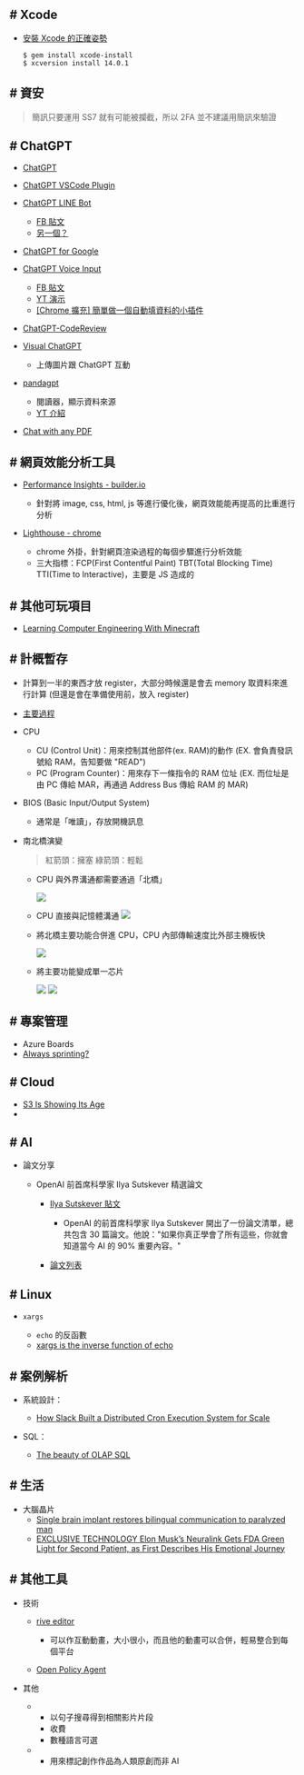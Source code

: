 ## # Xcode

- [安裝 Xcode 的正確姿勢](https://www.notion.so/Xcode-dfbe2d934ff84b2d84e34ffceef56fe0)

  ```shell
  $ gem install xcode-install
  $ xcversion install 14.0.1
  ```

## # 資安

> 簡訊只要運用 SS7 就有可能被攔截，所以 2FA 並不建議用簡訊來驗證

## # ChatGPT

- [ChatGPT](https://chat.openai.com/chat)
- [ChatGPT VSCode Plugin](https://marketplace.visualstudio.com/items?itemName=JayBarnes.chatgpt-vscode-plugin)
- [ChatGPT LINE Bot](https://github.com/isdaviddong/chatGPTLineBot?fbclid=IwAR25gtlDC1DCSRQQovO4PtD3MJUxwxmq2TtK52kc8mLn_hnjx1hGmynd6CY)

  - [FB 貼文](https://www.facebook.com/DotNetWalker/posts/pfbid02HAjmCETiwDVpm8TjoDrSunRuYuuzuxLHEiusdsUq8qLVdJS8oRsBajHLwJQaUpKYl)
  - [另一個？](https://github.com/memochou1993/ai-assistant?fbclid=IwAR0IvjZWWA87jUGc1E2nFPNemJBXdcA_be6CLiHhcYG-BT1cxqttaG6Qg1U)

- [ChatGPT for Google](https://chrome.google.com/webstore/detail/chatgpt-for-google/jgjaeacdkonaoafenlfkkkmbaopkbilf)
- [ChatGPT Voice Input](https://github.com/sigglas/ChatGPTVoiceInput)

  - [FB 貼文](https://www.facebook.com/groups/DotNetUserGroupTaiwan/permalink/3047172475575850/)
  - [YT 演示](https://youtu.be/4ZWSgIo56_k)
  - [[Chrome 擴充] 簡單做一個自動填資料的小插件](https://ithelp.ithome.com.tw/articles/10286421)

- [ChatGPT-CodeReview](https://github.com/anc95/ChatGPT-CodeReview)

- [Visual ChatGPT](https://github.com/microsoft/visual-chatgpt)

  - 上傳圖片跟 ChatGPT 互動

- [pandagpt](https://www.pandagpt.io/)

  - 閱讀器，顯示資料來源
  - [YT 介紹](https://youtu.be/1BUGRySJwnI)

- [Chat with any PDF](https://www.chatpdf.com/?fbclid=IwAR3X8XPGuQGHS7dOWMj-oN1q52z-q-ECLIhieGYTQPCiMeFg02r62kIBmM8)

## # 網頁效能分析工具

- [Performance Insights - builder.io](https://www.builder.io/c/performance-insights?url=https%3A%2F%2Fskowt.io%2F)

  - 針對將 image, css, html, js 等進行優化後，網頁效能能再提高的比重進行分析

- [Lighthouse - chrome](https://chrome.google.com/webstore/detail/lighthouse/blipmdconlkpinefehnmjammfjpmpbjk/related?hl=zh-tw)

  - chrome 外掛，針對網頁渲染過程的每個步驟進行分析效能
  - 三大指標：FCP(First Contentful Paint) TBT(Total Blocking Time) TTI(Time to Interactive)，主要是 JS 造成的

## # 其他可玩項目

- [Learning Computer Engineering With Minecraft](https://betterprogramming.pub/learning-computer-engineering-with-minecraft-20b10fa285c4)

## # 計概暫存

- 計算到一半的東西才放 register，大部分時候還是會去 memory 取資料來進行計算 (但還是會在準備使用前，放入 register)

- [主要過程](https://www.coursera.org/learn/jisuanji-zucheng/lecture/8Xyeu/105-ji-suan-ji-zhi-xing-zhi-ling-de-guo-cheng)

- CPU

  - CU (Control Unit)：用來控制其他部件(ex. RAM)的動作
    (EX. 會負責發訊號給 RAM，告知要做 "READ")
  - PC (Program Counter)：用來存下一條指令的 RAM 位址
    (EX. 而位址是由 PC 傳給 MAR，再通過 Address Bus 傳給 RAM 的 MAR)

- BIOS (Basic Input/Output System)

  - 通常是「唯讀」，存放開機訊息

- 南北橋演變

  > 紅箭頭：擁塞
  > 綠箭頭：輕鬆

  - CPU 與外界溝通都需要通過「北橋」

    ![](https://i.imgur.com/CvQYWKk.jpg)

  - CPU 直接與記憶體溝通
    ![](https://i.imgur.com/aLeuswP.jpg)

  - 將北橋主要功能合併進 CPU，CPU 內部傳輸速度比外部主機板快

    ![](https://i.imgur.com/K6wyaML.jpg)

  - 將主要功能變成單一芯片

    ![](https://i.imgur.com/IZSYlAj.jpg)
    ![](https://i.imgur.com/Lr9Pik0.jpg)

## # 專案管理

- Azure Boards
- [Always sprinting?](https://cbh.bearblog.dev/always-sprinting/)

## # Cloud

- [S3 Is Showing Its Age](https://materializedview.io/p/s3-is-showing-its-age)
-

## # AI

- 論文分享

  - OpenAI 前首席科學家 Ilya Sutskever 精選論文

    - [Ilya Sutskever 貼文](https://www.reddit.com/r/ArtificialInteligence/comments/1cpbh1s/ilya_sutskever_if_you_really_learn_all_of_these/)

      - OpenAI 的前首席科學家 Ilya Sutskever 開出了一份論文清單，總共包含 30 篇論文。他說："如果你真正學會了所有這些，你就會知道當今 AI 的 90% 重要內容。"

    - [論文列表](https://arc.net/folder/D0472A20-9C20-4D3F-B145-D2865C0A9FEE)

## # Linux

- `xargs`

  - `echo` 的反函數
  - [xargs is the inverse function of echo](https://dhashe.com/xargs-is-the-inverse-function-of-echo.html)

## # 案例解析

- 系統設計：

  - [How Slack Built a Distributed Cron Execution System for Scale](https://blog.bytebytego.com/p/how-slack-built-a-distributed-cron)

- SQL：

  - [The beauty of OLAP SQL](https://taki-mekhalfa.github.io/misc/2024/04/14/beauty_of_olap_sql.html)

## # 生活

- 大腦晶片
  - [Single brain implant restores bilingual communication to paralyzed man](https://arstechnica.com/science/2024/05/single-brain-implant-gives-paralyzed-man-bilingual-communication/)
  - [EXCLUSIVE TECHNOLOGY Elon Musk’s Neuralink Gets FDA Green Light for Second Patient, as First Describes His Emotional Journey](https://www.wsj.com/tech/neuralink-gets-fda-green-light-for-second-patient-as-first-describes-his-emotional-journey-a2707584?st=iemfrvz8kj2kcw1)

## # 其他工具

- 技術

  - [rive editor](https://editor.rive.app/file/loading2/292023)

    - 可以作互動動畫，大小很小，而且他的動畫可以合併，輕易整合到每個平台

  - [Open Policy Agent](https://engineering.linecorp.com/zh-hant/blog/open-policy-agent-authz-in-microservice/)

- 其他

  - [PlayPharase]: https://www.playphrase.me/

    - 以句子搜尋得到相關影片片段
    - 收費
    - 數種語言可選

  - [Not By AI]: https://notbyai.fyi/tw/

    - 用來標記創作作品為人類原創而非 AI
